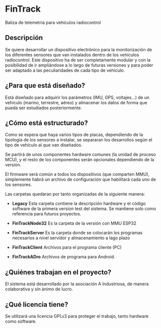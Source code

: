 # FinTrack
Baliza de telemetría para vehículos radiocontrol

## Descripción
Se quiere desarrollar un dispositivo electrónico para la monitorización de los diferentes sensores que van instalados dentro de los vehículos radiocontrol.
Este dispositivo ha de ser completamente modular y con la posibilidad de ir ampliándose a lo largo de futuras versiones y para poder ser adaptado a las peculiaridades de cada tipo de vehículo.

## ¿Para que está diseñado?
Está diseñado para adquirir los parámetros (IMU, GPS, voltajes...) de un vehículo (marino, terrestre, aéreo) y almacenar los datos de forma que pueda ser estudiados posteriormente.

## ¿Cómo está estructurado?
Como se espera que haya varios tipos de placas, dependiendo de la tipología de los sensores a instalar, se separaran los desarrollos según el tipo de vehículo al que van diseñados. 

Se partirá de unos componentes hardware comunes (la unidad de proceso MCU), y el resto de los componentes serán opcionales dependiendo de la versión.

El firmware será común a todos los dispositivos (que comparten MMU), simplemente habrá un archivo de configuración que habilitará cada uno de los sensores.

Las carpetas quedaran por tanto organizadas de la siguiente manera:
- **Legacy** Esta carpeta contiene la descripción hardware y el código software de la primera version test del sistema. Se mantiene solo como referencia para futuros proyectos.

- **FinTrackNode32** Es la carpeta de la versión con MMU ESP32

- **FinTrackServer** Es la carpeta donde se colocarán los programas necesarios a nivel servidor y almacenamiento a lago plazo

- **FinTrackClient** Archivos para el programa cliente (PC)

- **FinTrackADro** Archivos de programa para Android.

## ¿Quiénes trabajan en el proyecto?
El sistema está desarrollado por la asociación A Industriosa, de manera colaborativa y sin ánimo de lucro.

## ¿Qué licencia tiene?
Se utilizará una licencia GPLv3 para proteger el trabajo, tanto hardware como software.
